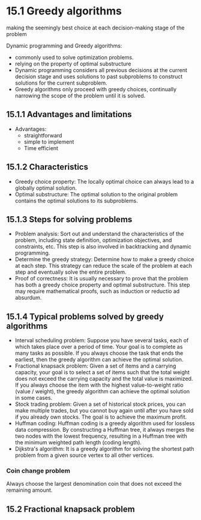 # 15.1 Greedy algorithms
making the seemingly best choice at each decision-making stage of the problem

Dynamic programming and Greedy algorithms:
- commonly used to solve optimization problems.
- relying on the property of optimal substructure
- Dynamic programming considers all previous decisions at the current decision stage and uses solutions to past subproblems to construct solutions for the current subproblem.
- Greedy algorithms only proceed with greedy choices, continually narrowing the scope of the problem until it is solved.

## 15.1.1 Advantages and limitations
- Advantages:
  - straightforward
  - simple to implement
  - Time efficient
## 15.1.2 Characteristics
- Greedy choice property: The locally optimal choice can always lead to a globally optimal solution.
- Optimal substructure: The optimal solution to the original problem contains the optimal solutions to its subproblems.
## 15.1.3   Steps for solving problems
- Problem analysis: Sort out and understand the characteristics of the problem, including state definition, optimization objectives, and constraints, etc. This step is also involved in backtracking and dynamic programming.
- Determine the greedy strategy: Determine how to make a greedy choice at each step. This strategy can reduce the scale of the problem at each step and eventually solve the entire problem.
- Proof of correctness: It is usually necessary to prove that the problem has both a greedy choice property and optimal substructure. This step may require mathematical proofs, such as induction or reductio ad absurdum.

## 15.1.4 Typical problems solved by greedy algorithms
- Interval scheduling problem: Suppose you have several tasks, each of which takes place over a period of time. Your goal is to complete as many tasks as possible. If you always choose the task that ends the earliest, then the greedy algorithm can achieve the optimal solution.
- Fractional knapsack problem: Given a set of items and a carrying capacity, your goal is to select a set of items such that the total weight does not exceed the carrying capacity and the total value is maximized. If you always choose the item with the highest value-to-weight ratio (value / weight), the greedy algorithm can achieve the optimal solution in some cases.
- Stock trading problem: Given a set of historical stock prices, you can make multiple trades, but you cannot buy again until after you have sold if you already own stocks. The goal is to achieve the maximum profit.
- Huffman coding: Huffman coding is a greedy algorithm used for lossless data compression. By constructing a Huffman tree, it always merges the two nodes with the lowest frequency, resulting in a Huffman tree with the minimum weighted path length (coding length).
- Dijkstra's algorithm: It is a greedy algorithm for solving the shortest path problem from a given source vertex to all other vertices.

### Coin change problem
Always choose the largest denomination coin that does not exceed the remaining amount.

## 15.2 Fractional knapsack problem